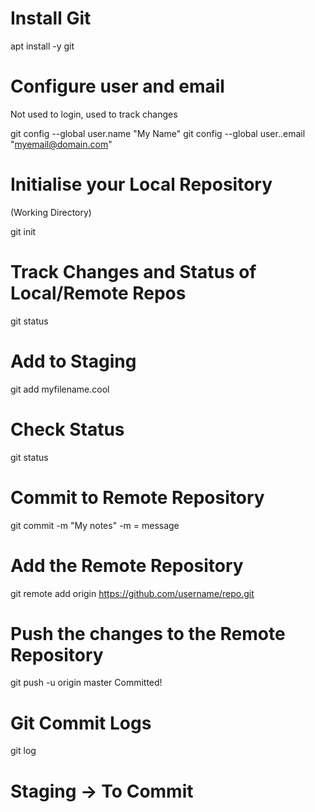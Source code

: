 # Install Git

apt install -y git

# Configure user and email

Not used to login, used to track changes

git config --global user.name "My Name"
git config --global user..email "myemail@domain.com"

# Initialise your Local Repository
(Working Directory)

git init

# Track Changes and Status of Local/Remote Repos

git status

# Add to Staging

git add myfilename.cool

# Check Status

git status

# Commit to Remote Repository

git commit -m "My notes"
-m = message

# Add the Remote Repository

git remote add origin https://github.com/username/repo.git

# Push the changes to the Remote Repository

git push -u origin master
Committed!



# Git Commit Logs

git log


# Staging -> To Commit
